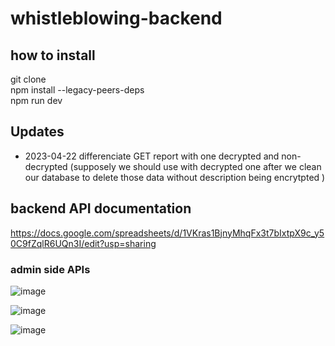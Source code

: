# whistleblowing-backend

## how to install
git clone  
npm install --legacy-peers-deps  
npm run dev  

## Updates
- 2023-04-22 differenciate GET report with one decrypted and non-decrypted (supposely we should use with decrypted one after we clean our database to delete those data without description being encrytpted )  

## backend API documentation

https://docs.google.com/spreadsheets/d/1VKras1BjnyMhqFx3t7bIxtpX9c_y50C9fZqlR6UQn3I/edit?usp=sharing

### admin side APIs
![image](https://user-images.githubusercontent.com/102844561/233818299-a68e7f40-048e-4f3b-9ff0-270bfec40f1a.png)

![image](https://user-images.githubusercontent.com/102844561/233815301-722e0f18-636a-4605-a844-fe35e2c2938b.png)

![image](https://user-images.githubusercontent.com/102844561/233815444-c652d697-4b6e-4ee7-90fd-134a48c0c369.png)
